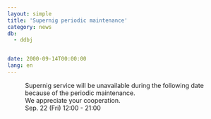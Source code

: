 ```yaml
---
layout: simple
title: 'Supernig periodic maintenance'
category: news
db:
  - ddbj


date: 2000-09-14T00:00:00
lang: en
---
```


<dd>Supernig service will be unavailable during the following date because of the periodic maintenance.<br>
<dd>We appreciate your cooperation.<br>
<dd>Sep. 22 (Fri) 12:00 - 21:00</dd>
</dd>
</dd>
